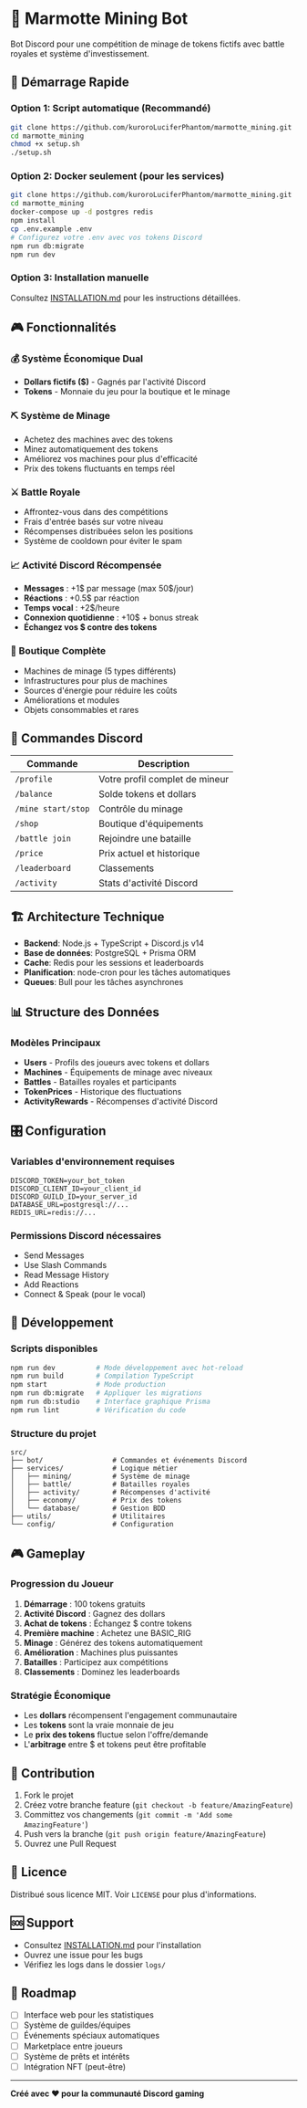 # 🧪 Marmotte Mining Bot

Bot Discord pour une compétition de minage de tokens fictifs avec battle royales et système d'investissement.

## 🚀 Démarrage Rapide

### Option 1: Script automatique (Recommandé)
```bash
git clone https://github.com/kuroroLuciferPhantom/marmotte_mining.git
cd marmotte_mining
chmod +x setup.sh
./setup.sh
```

### Option 2: Docker seulement (pour les services)
```bash
git clone https://github.com/kuroroLuciferPhantom/marmotte_mining.git
cd marmotte_mining
docker-compose up -d postgres redis
npm install
cp .env.example .env
# Configurez votre .env avec vos tokens Discord
npm run db:migrate
npm run dev
```

### Option 3: Installation manuelle
Consultez [INSTALLATION.md](./INSTALLATION.md) pour les instructions détaillées.

## 🎮 Fonctionnalités

### 💰 Système Économique Dual
- **Dollars fictifs ($)** - Gagnés par l'activité Discord
- **Tokens** - Monnaie du jeu pour la boutique et le minage

### ⛏️ Système de Minage
- Achetez des machines avec des tokens
- Minez automatiquement des tokens
- Améliorez vos machines pour plus d'efficacité
- Prix des tokens fluctuants en temps réel

### ⚔️ Battle Royale
- Affrontez-vous dans des compétitions
- Frais d'entrée basés sur votre niveau
- Récompenses distribuées selon les positions
- Système de cooldown pour éviter le spam

### 📈 Activité Discord Récompensée
- **Messages** : +1$ par message (max 50$/jour)
- **Réactions** : +0.5$ par réaction
- **Temps vocal** : +2$/heure
- **Connexion quotidienne** : +10$ + bonus streak
- **Échangez vos $ contre des tokens**

### 🏪 Boutique Complète
- Machines de minage (5 types différents)
- Infrastructures pour plus de machines
- Sources d'énergie pour réduire les coûts
- Améliorations et modules
- Objets consommables et rares

## 🎯 Commandes Discord

| Commande | Description |
|----------|-------------|
| `/profile` | Votre profil complet de mineur |
| `/balance` | Solde tokens et dollars |
| `/mine start/stop` | Contrôle du minage |
| `/shop` | Boutique d'équipements |
| `/battle join` | Rejoindre une bataille |
| `/price` | Prix actuel et historique |
| `/leaderboard` | Classements |
| `/activity` | Stats d'activité Discord |

## 🏗️ Architecture Technique

- **Backend**: Node.js + TypeScript + Discord.js v14
- **Base de données**: PostgreSQL + Prisma ORM
- **Cache**: Redis pour les sessions et leaderboards
- **Planification**: node-cron pour les tâches automatiques
- **Queues**: Bull pour les tâches asynchrones

## 📊 Structure des Données

### Modèles Principaux
- **Users** - Profils des joueurs avec tokens et dollars
- **Machines** - Équipements de minage avec niveaux
- **Battles** - Batailles royales et participants
- **TokenPrices** - Historique des fluctuations
- **ActivityRewards** - Récompenses d'activité Discord

## 🎛️ Configuration

### Variables d'environnement requises
```env
DISCORD_TOKEN=your_bot_token
DISCORD_CLIENT_ID=your_client_id
DISCORD_GUILD_ID=your_server_id
DATABASE_URL=postgresql://...
REDIS_URL=redis://...
```

### Permissions Discord nécessaires
- Send Messages
- Use Slash Commands
- Read Message History
- Add Reactions
- Connect & Speak (pour le vocal)

## 🧪 Développement

### Scripts disponibles
```bash
npm run dev          # Mode développement avec hot-reload
npm run build        # Compilation TypeScript
npm start            # Mode production
npm run db:migrate   # Appliquer les migrations
npm run db:studio    # Interface graphique Prisma
npm run lint         # Vérification du code
```

### Structure du projet
```
src/
├── bot/                 # Commandes et événements Discord
├── services/            # Logique métier
│   ├── mining/          # Système de minage
│   ├── battle/          # Batailles royales
│   ├── activity/        # Récompenses d'activité
│   ├── economy/         # Prix des tokens
│   └── database/        # Gestion BDD
├── utils/               # Utilitaires
└── config/              # Configuration
```

## 🎮 Gameplay

### Progression du Joueur
1. **Démarrage** : 100 tokens gratuits
2. **Activité Discord** : Gagnez des dollars
3. **Achat de tokens** : Échangez $ contre tokens
4. **Première machine** : Achetez une BASIC_RIG
5. **Minage** : Générez des tokens automatiquement
6. **Amélioration** : Machines plus puissantes
7. **Batailles** : Participez aux compétitions
8. **Classements** : Dominez les leaderboards

### Stratégie Économique
- Les **dollars** récompensent l'engagement communautaire
- Les **tokens** sont la vraie monnaie de jeu
- Le **prix des tokens** fluctue selon l'offre/demande
- L'**arbitrage** entre $ et tokens peut être profitable

## 🤝 Contribution

1. Fork le projet
2. Créez votre branche feature (`git checkout -b feature/AmazingFeature`)
3. Committez vos changements (`git commit -m 'Add some AmazingFeature'`)
4. Push vers la branche (`git push origin feature/AmazingFeature`)
5. Ouvrez une Pull Request

## 📄 Licence

Distribué sous licence MIT. Voir `LICENSE` pour plus d'informations.

## 🆘 Support

- Consultez [INSTALLATION.md](./INSTALLATION.md) pour l'installation
- Ouvrez une issue pour les bugs
- Vérifiez les logs dans le dossier `logs/`

## 🔮 Roadmap

- [ ] Interface web pour les statistiques
- [ ] Système de guildes/équipes
- [ ] Événements spéciaux automatiques
- [ ] Marketplace entre joueurs
- [ ] Système de prêts et intérêts
- [ ] Intégration NFT (peut-être)

---

**Créé avec ❤️ pour la communauté Discord gaming**